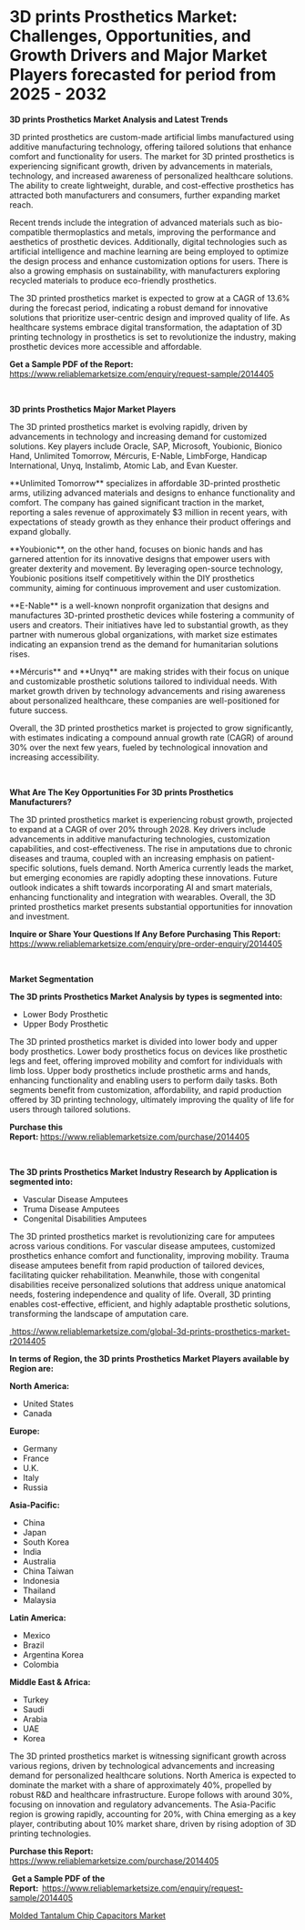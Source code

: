 <p><h1>3D prints Prosthetics Market: Challenges, Opportunities, and Growth Drivers and Major Market Players forecasted for period from 2025 - 2032</h1></p><p><strong>3D prints Prosthetics Market Analysis and Latest Trends</strong></p>
<p><p>3D printed prosthetics are custom-made artificial limbs manufactured using additive manufacturing technology, offering tailored solutions that enhance comfort and functionality for users. The market for 3D printed prosthetics is experiencing significant growth, driven by advancements in materials, technology, and increased awareness of personalized healthcare solutions. The ability to create lightweight, durable, and cost-effective prosthetics has attracted both manufacturers and consumers, further expanding market reach.</p><p>Recent trends include the integration of advanced materials such as bio-compatible thermoplastics and metals, improving the performance and aesthetics of prosthetic devices. Additionally, digital technologies such as artificial intelligence and machine learning are being employed to optimize the design process and enhance customization options for users. There is also a growing emphasis on sustainability, with manufacturers exploring recycled materials to produce eco-friendly prosthetics.</p><p>The 3D printed prosthetics market is expected to grow at a CAGR of 13.6% during the forecast period, indicating a robust demand for innovative solutions that prioritize user-centric design and improved quality of life. As healthcare systems embrace digital transformation, the adaptation of 3D printing technology in prosthetics is set to revolutionize the industry, making prosthetic devices more accessible and affordable.</p></p>
<p><strong>Get a Sample PDF of the Report:&nbsp;</strong> <a href="https://www.reliablemarketsize.com/enquiry/request-sample/2014405?utm_campaign=2723&utm_medium=2&utm_source=Github&utm_content=ia&utm_term=29032025&utm_id=3d-prints-prosthetics">https://www.reliablemarketsize.com/enquiry/request-sample/2014405</a></p>
<p>&nbsp;</p>
<p><strong>3D prints Prosthetics Major Market Players</strong></p>
<p><p>The 3D printed prosthetics market is evolving rapidly, driven by advancements in technology and increasing demand for customized solutions. Key players include Oracle, SAP, Microsoft, Youbionic, Bionico Hand, Unlimited Tomorrow, Mércuris, E-Nable, LimbForge, Handicap International, Unyq, Instalimb, Atomic Lab, and Evan Kuester.</p><p>**Unlimited Tomorrow** specializes in affordable 3D-printed prosthetic arms, utilizing advanced materials and designs to enhance functionality and comfort. The company has gained significant traction in the market, reporting a sales revenue of approximately $3 million in recent years, with expectations of steady growth as they enhance their product offerings and expand globally.</p><p>**Youbionic**, on the other hand, focuses on bionic hands and has garnered attention for its innovative designs that empower users with greater dexterity and movement. By leveraging open-source technology, Youbionic positions itself competitively within the DIY prosthetics community, aiming for continuous improvement and user customization.</p><p>**E-Nable** is a well-known nonprofit organization that designs and manufactures 3D-printed prosthetic devices while fostering a community of users and creators. Their initiatives have led to substantial growth, as they partner with numerous global organizations, with market size estimates indicating an expansion trend as the demand for humanitarian solutions rises.</p><p>**Mércuris** and **Unyq** are making strides with their focus on unique and customizable prosthetic solutions tailored to individual needs. With market growth driven by technology advancements and rising awareness about personalized healthcare, these companies are well-positioned for future success.</p><p>Overall, the 3D printed prosthetics market is projected to grow significantly, with estimates indicating a compound annual growth rate (CAGR) of around 30% over the next few years, fueled by technological innovation and increasing accessibility.</p></p>
<p>&nbsp;</p>
<p><strong>What Are The Key Opportunities For 3D prints Prosthetics Manufacturers?</strong></p>
<p><p>The 3D printed prosthetics market is experiencing robust growth, projected to expand at a CAGR of over 20% through 2028. Key drivers include advancements in additive manufacturing technologies, customization capabilities, and cost-effectiveness. The rise in amputations due to chronic diseases and trauma, coupled with an increasing emphasis on patient-specific solutions, fuels demand. North America currently leads the market, but emerging economies are rapidly adopting these innovations. Future outlook indicates a shift towards incorporating AI and smart materials, enhancing functionality and integration with wearables. Overall, the 3D printed prosthetics market presents substantial opportunities for innovation and investment.</p></p>
<p><strong>Inquire or Share Your Questions If Any Before Purchasing This Report:</strong> <a href="https://www.reliablemarketsize.com/enquiry/pre-order-enquiry/2014405?utm_campaign=2723&utm_medium=2&utm_source=Github&utm_content=ia&utm_term=29032025&utm_id=3d-prints-prosthetics">https://www.reliablemarketsize.com/enquiry/pre-order-enquiry/2014405</a></p>
<p>&nbsp;</p>
<p><strong>Market Segmentation</strong></p>
<p><strong>The 3D prints Prosthetics Market Analysis by types is segmented into:</strong></p>
<p><ul><li>Lower Body Prosthetic</li><li>Upper Body Prosthetic</li></ul></p>
<p><p>The 3D printed prosthetics market is divided into lower body and upper body prosthetics. Lower body prosthetics focus on devices like prosthetic legs and feet, offering improved mobility and comfort for individuals with limb loss. Upper body prosthetics include prosthetic arms and hands, enhancing functionality and enabling users to perform daily tasks. Both segments benefit from customization, affordability, and rapid production offered by 3D printing technology, ultimately improving the quality of life for users through tailored solutions.</p></p>
<p><strong>Purchase this Report:&nbsp;</strong><a href="https://www.reliablemarketsize.com/purchase/2014405?utm_campaign=2723&utm_medium=2&utm_source=Github&utm_content=ia&utm_term=29032025&utm_id=3d-prints-prosthetics">https://www.reliablemarketsize.com/purchase/2014405</a></p>
<p>&nbsp;</p>
<p><strong>The 3D prints Prosthetics Market Industry Research by Application is segmented into:</strong></p>
<p><ul><li>Vascular Disease Amputees</li><li>Truma Disease Amputees</li><li>Congenital Disabilities Amputees</li></ul></p>
<p><p>The 3D printed prosthetics market is revolutionizing care for amputees across various conditions. For vascular disease amputees, customized prosthetics enhance comfort and functionality, improving mobility. Trauma disease amputees benefit from rapid production of tailored devices, facilitating quicker rehabilitation. Meanwhile, those with congenital disabilities receive personalized solutions that address unique anatomical needs, fostering independence and quality of life. Overall, 3D printing enables cost-effective, efficient, and highly adaptable prosthetic solutions, transforming the landscape of amputation care.</p></p>
<p><a href="https://www.reliablemarketsize.com/global-3d-prints-prosthetics-market-r2014405?utm_campaign=2723&utm_medium=2&utm_source=Github&utm_content=ia&utm_term=29032025&utm_id=3d-prints-prosthetics">&nbsp;https://www.reliablemarketsize.com/global-3d-prints-prosthetics-market-r2014405</a></p>
<p><strong>In terms of Region, the 3D prints Prosthetics Market Players available by Region are:</strong></p>
<p>
    <p> <strong> North America: </strong>
        <ul>
            <li>United States</li>
            <li>Canada</li>
        </ul>
        </p> 
    <p> <strong> Europe: </strong>
        <ul>
            <li>Germany</li>
            <li>France</li>
            <li>U.K.</li>
            <li>Italy</li>
            <li>Russia</li>
        </ul>
        </p> 
    <p> <strong> Asia-Pacific: </strong>
        <ul>
            <li>China</li>
            <li>Japan</li>
            <li>South Korea</li>
            <li>India</li>
            <li>Australia</li>
            <li>China Taiwan</li>
            <li>Indonesia</li>
            <li>Thailand</li>
            <li>Malaysia</li>
        </ul>
        </p> 
    <p> <strong> Latin America: </strong>
        <ul>
            <li>Mexico</li>
            <li>Brazil</li>
            <li>Argentina Korea</li>
            <li>Colombia</li>
        </ul>
        </p> 
    <p> <strong> Middle East & Africa: </strong>
        <ul>
            <li>Turkey</li>
            <li>Saudi</li>
            <li>Arabia</li>
            <li>UAE</li>
            <li>Korea</li>
        </ul>
    </p>
    </p>
<p><p>The 3D printed prosthetics market is witnessing significant growth across various regions, driven by technological advancements and increasing demand for personalized healthcare solutions. North America is expected to dominate the market with a share of approximately 40%, propelled by robust R&D and healthcare infrastructure. Europe follows with around 30%, focusing on innovation and regulatory advancements. The Asia-Pacific region is growing rapidly, accounting for 20%, with China emerging as a key player, contributing about 10% market share, driven by rising adoption of 3D printing technologies.</p></p>
<p><strong>Purchase this Report: </strong><a href="https://www.reliablemarketsize.com/purchase/2014405?utm_campaign=2723&utm_medium=2&utm_source=Github&utm_content=ia&utm_term=29032025&utm_id=3d-prints-prosthetics">https://www.reliablemarketsize.com/purchase/2014405</a></p>
<p>&nbsp;<strong>Get a Sample PDF of the Report:&nbsp;&nbsp;</strong><a href="https://www.reliablemarketsize.com/enquiry/request-sample/2014405?utm_campaign=2723&utm_medium=2&utm_source=Github&utm_content=ia&utm_term=29032025&utm_id=3d-prints-prosthetics">https://www.reliablemarketsize.com/enquiry/request-sample/2014405</a></p>
<p><strong></strong></p>
<p><p><a href="https://github.com/organophelia8282/Market-Research-Report-List-1/blob/main/molded-tantalum-chip-capacitors-market.md?utm_campaign=2723&utm_medium=2&utm_source=Github&utm_content=ia&utm_term=29032025&utm_id=3d-prints-prosthetics">Molded Tantalum Chip Capacitors Market</a></p></p>